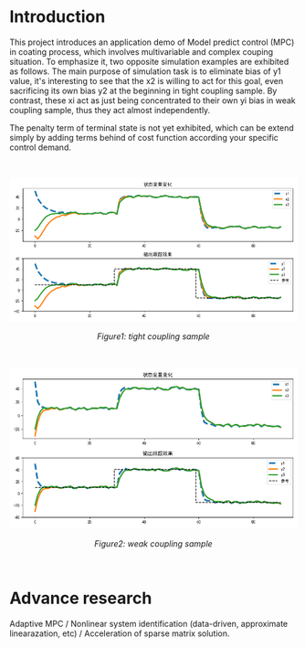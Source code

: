 # Introduction
This project introduces an application demo of Model predict control (MPC) in coating process, which involves multivariable and complex couping situation. To emphasize it, two opposite simulation examples are exhibited as follows. The main purpose of simulation task is to eliminate bias of y1 value, it's interesting to see that the x2 is willing to act for this goal, even sacrificing its own bias y2 at the beginning in tight coupling sample. By contrast, these xi act as just being concentrated to their own yi bias in weak coupling sample, thus they act almost independently. 

The penalty term of terminal state is not yet exhibited, which can be extend simply by adding terms behind of cost function according your specific control demand.

<br>  <!-- 这是空行间隔 -->

<div align="center">
  <img src="images/TightCouplingResult.png" alt="TightCouplingResult" style="width: 800px; height: auto;"/>

  *Figure1: tight coupling sample*
</div>

<br>  <!-- 这是空行间隔 -->

<div align="center">
  <img src="images/WeakCouplingResult.png" alt="WeakCouplingResult" style="width: 800px; height: auto;"/>

  *Figure2: weak coupling sample*
</div>

<br>  <!-- 这是空行间隔 -->
# Advance research
Adaptive MPC / Nonlinear system identification (data-driven, approximate linearazation, etc) / Acceleration of sparse matrix solution.
